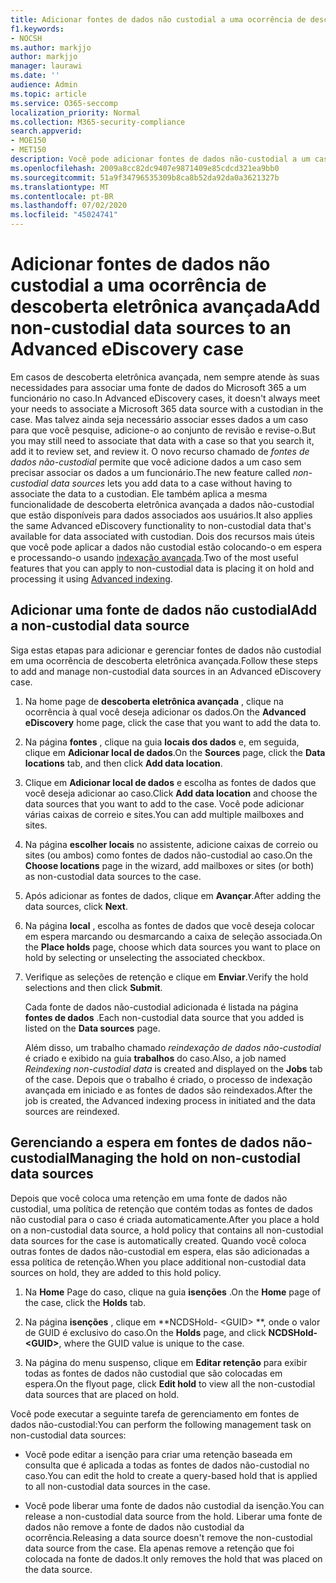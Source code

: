```yaml
---
title: Adicionar fontes de dados não custodial a uma ocorrência de descoberta eletrônica avançada
f1.keywords:
- NOCSH
ms.author: markjjo
author: markjjo
manager: laurawi
ms.date: ''
audience: Admin
ms.topic: article
ms.service: O365-seccomp
localization_priority: Normal
ms.collection: M365-security-compliance
search.appverid:
- MOE150
- MET150
description: Você pode adicionar fontes de dados não-custodial a um caso de descoberta eletrônica avançada e colocar uma retenção na fonte de dados. As fontes de dados não-custodial são reindexada, de forma que qualquer conteúdo considerado parcialmente indexado é reprocessado para torná-la totalmente e rapidamente pesquisável.
ms.openlocfilehash: 2009a8cc82dc9407e9871409e85cdcd321ea9bb0
ms.sourcegitcommit: 51a9f34796535309b8ca8b52da92da0a3621327b
ms.translationtype: MT
ms.contentlocale: pt-BR
ms.lasthandoff: 07/02/2020
ms.locfileid: "45024741"
---
```

# <a name="add-non-custodial-data-sources-to-an-advanced-ediscovery-case"></a><span data-ttu-id="434b0-104">Adicionar fontes de dados não custodial a uma ocorrência de descoberta eletrônica avançada</span><span class="sxs-lookup"><span data-stu-id="434b0-104">Add non-custodial data sources to an Advanced eDiscovery case</span></span>

<span data-ttu-id="434b0-105">Em casos de descoberta eletrônica avançada, nem sempre atende às suas necessidades para associar uma fonte de dados do Microsoft 365 a um funcionário no caso.</span><span class="sxs-lookup"><span data-stu-id="434b0-105">In Advanced eDiscovery cases, it doesn't always meet your needs to associate a Microsoft 365 data source with a custodian in the case.</span></span> <span data-ttu-id="434b0-106">Mas talvez ainda seja necessário associar esses dados a um caso para que você pesquise, adicione-o ao conjunto de revisão e revise-o.</span><span class="sxs-lookup"><span data-stu-id="434b0-106">But you may still need to associate that data with a case so that you search it, add it to review set, and review it.</span></span> <span data-ttu-id="434b0-107">O novo recurso chamado de *fontes de dados não-custodial* permite que você adicione dados a um caso sem precisar associar os dados a um funcionário.</span><span class="sxs-lookup"><span data-stu-id="434b0-107">The new feature called *non-custodial data sources* lets you add data to a case without having to associate the data to a custodian.</span></span> <span data-ttu-id="434b0-108">Ele também aplica a mesma funcionalidade de descoberta eletrônica avançada a dados não-custodial que estão disponíveis para dados associados aos usuários.</span><span class="sxs-lookup"><span data-stu-id="434b0-108">It also applies the same Advanced eDiscovery functionality to non-custodial data that's available for data associated with custodian.</span></span> <span data-ttu-id="434b0-109">Dois dos recursos mais úteis que você pode aplicar a dados não custodial estão colocando-o em espera e processando-o usando [indexação avançada](indexing-custodian-data.md).</span><span class="sxs-lookup"><span data-stu-id="434b0-109">Two of the most useful features that you can apply to non-custodial data is placing it on hold and processing it using [Advanced indexing](indexing-custodian-data.md).</span></span>

## <a name="add-a-non-custodial-data-source"></a><span data-ttu-id="434b0-110">Adicionar uma fonte de dados não custodial</span><span class="sxs-lookup"><span data-stu-id="434b0-110">Add a non-custodial data source</span></span>

<span data-ttu-id="434b0-111">Siga estas etapas para adicionar e gerenciar fontes de dados não custodial em uma ocorrência de descoberta eletrônica avançada.</span><span class="sxs-lookup"><span data-stu-id="434b0-111">Follow these steps to add and manage non-custodial data sources in an Advanced eDiscovery case.</span></span>

1. <span data-ttu-id="434b0-112">Na home page de **descoberta eletrônica avançada** , clique na ocorrência à qual você deseja adicionar os dados.</span><span class="sxs-lookup"><span data-stu-id="434b0-112">On the **Advanced eDiscovery** home page, click the case that you want to add the data to.</span></span>

2. <span data-ttu-id="434b0-113">Na página **fontes** , clique na guia **locais dos dados** e, em seguida, clique em **Adicionar local de dados**.</span><span class="sxs-lookup"><span data-stu-id="434b0-113">On the **Sources** page, click the **Data locations** tab, and then click **Add data location**.</span></span>

3. <span data-ttu-id="434b0-114">Clique em **Adicionar local de dados** e escolha as fontes de dados que você deseja adicionar ao caso.</span><span class="sxs-lookup"><span data-stu-id="434b0-114">Click **Add data location** and choose the data sources that you want to add to the case.</span></span> <span data-ttu-id="434b0-115">Você pode adicionar várias caixas de correio e sites.</span><span class="sxs-lookup"><span data-stu-id="434b0-115">You can add multiple mailboxes and sites.</span></span>

4. <span data-ttu-id="434b0-116">Na página **escolher locais** no assistente, adicione caixas de correio ou sites (ou ambos) como fontes de dados não-custodial ao caso.</span><span class="sxs-lookup"><span data-stu-id="434b0-116">On the **Choose locations** page in the wizard, add mailboxes or sites (or both) as non-custodial data sources to the case.</span></span>

5. <span data-ttu-id="434b0-117">Após adicionar as fontes de dados, clique em **Avançar**.</span><span class="sxs-lookup"><span data-stu-id="434b0-117">After adding the data sources, click **Next**.</span></span>

6. <span data-ttu-id="434b0-118">Na página **local** , escolha as fontes de dados que você deseja colocar em espera marcando ou desmarcando a caixa de seleção associada.</span><span class="sxs-lookup"><span data-stu-id="434b0-118">On the **Place holds** page, choose which data sources you want to place on hold by selecting or unselecting the associated checkbox.</span></span>

7. <span data-ttu-id="434b0-119">Verifique as seleções de retenção e clique em **Enviar**.</span><span class="sxs-lookup"><span data-stu-id="434b0-119">Verify the hold selections and then click **Submit**.</span></span>

   <span data-ttu-id="434b0-120">Cada fonte de dados não-custodial adicionada é listada na página **fontes de dados** .</span><span class="sxs-lookup"><span data-stu-id="434b0-120">Each non-custodial data source that you added is listed on the **Data sources** page.</span></span>

   <span data-ttu-id="434b0-121">Além disso, um trabalho chamado *reindexação de dados não-custodial* é criado e exibido na guia **trabalhos** do caso.</span><span class="sxs-lookup"><span data-stu-id="434b0-121">Also, a job named *Reindexing non-custodial data* is created and displayed on the **Jobs** tab of the case.</span></span> <span data-ttu-id="434b0-122">Depois que o trabalho é criado, o processo de indexação avançada em iniciado e as fontes de dados são reindexados.</span><span class="sxs-lookup"><span data-stu-id="434b0-122">After the job is created, the Advanced indexing process in initiated and the data sources are reindexed.</span></span>

## <a name="managing-the-hold-on-non-custodial-data-sources"></a><span data-ttu-id="434b0-123">Gerenciando a espera em fontes de dados não-custodial</span><span class="sxs-lookup"><span data-stu-id="434b0-123">Managing the hold on non-custodial data sources</span></span>

<span data-ttu-id="434b0-124">Depois que você coloca uma retenção em uma fonte de dados não custodial, uma política de retenção que contém todas as fontes de dados não custodial para o caso é criada automaticamente.</span><span class="sxs-lookup"><span data-stu-id="434b0-124">After you place a hold on a non-custodial data source, a hold policy that contains all non-custodial data sources for the case is automatically created.</span></span> <span data-ttu-id="434b0-125">Quando você coloca outras fontes de dados não-custodial em espera, elas são adicionadas a essa política de retenção.</span><span class="sxs-lookup"><span data-stu-id="434b0-125">When you place additional non-custodial data sources on hold, they are added to this hold policy.</span></span>

1. <span data-ttu-id="434b0-126">Na **Home** Page do caso, clique na guia **isenções** .</span><span class="sxs-lookup"><span data-stu-id="434b0-126">On the **Home** page of the case, click the **Holds** tab.</span></span>

2. <span data-ttu-id="434b0-127">Na página **isenções** , clique em \*\*NCDSHold- \<GUID\> \*\*, onde o valor de GUID é exclusivo do caso.</span><span class="sxs-lookup"><span data-stu-id="434b0-127">On the **Holds** page, and click **NCDSHold-\<GUID\>**, where the GUID value is unique to the case.</span></span>

3. <span data-ttu-id="434b0-128">Na página do menu suspenso, clique em **Editar retenção** para exibir todas as fontes de dados não custodial que são colocadas em espera.</span><span class="sxs-lookup"><span data-stu-id="434b0-128">On the flyout page, click **Edit hold** to view all the non-custodial data sources that are placed on hold.</span></span>

<span data-ttu-id="434b0-129">Você pode executar a seguinte tarefa de gerenciamento em fontes de dados não-custodial:</span><span class="sxs-lookup"><span data-stu-id="434b0-129">You can perform the following management task on non-custodial data sources:</span></span>

- <span data-ttu-id="434b0-130">Você pode editar a isenção para criar uma retenção baseada em consulta que é aplicada a todas as fontes de dados não-custodial no caso.</span><span class="sxs-lookup"><span data-stu-id="434b0-130">You can edit the hold to create a query-based hold that is applied to all non-custodial data sources in the case.</span></span>

- <span data-ttu-id="434b0-131">Você pode liberar uma fonte de dados não custodial da isenção.</span><span class="sxs-lookup"><span data-stu-id="434b0-131">You can release a non-custodial data source from the hold.</span></span> <span data-ttu-id="434b0-132">Liberar uma fonte de dados não remove a fonte de dados não custodial da ocorrência.</span><span class="sxs-lookup"><span data-stu-id="434b0-132">Releasing a data source doesn't remove the non-custodial data source from the case.</span></span> <span data-ttu-id="434b0-133">Ela apenas remove a retenção que foi colocada na fonte de dados.</span><span class="sxs-lookup"><span data-stu-id="434b0-133">It only removes the hold that was placed on the data source.</span></span>
